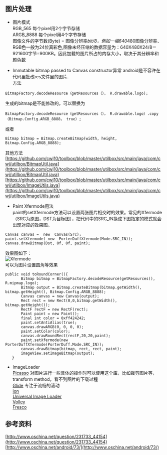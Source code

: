 ## 图片处理
- 图片模式    
RGB_565 每个pixel用2个字节存储    
ARGB_8888 每个pixel用4个字节存储    
图像文件的字节数(Byte) = 图像分辨率*bit/8，例如一幅640*480图像分辨率、RGB色一般为24位真彩色,图像未经压缩的数据容量为：640X480X24/8＝921600字节=900KB。因此加载的图片所占的内存大小，取决于其分辨率和颜色数

- Immutable bitmap passed to Canvas constructor异常
  android是不容许在代码里批改res文件里的图片.    
方法
```
BitmapFactory.decodeResource（getResources（）， R.drawable.logo);
```
生成的bitmap是不能修改的，可以替换为
```
BitmapFactory.decodeResource（getResources（）， R.drawable.logo）.copy（Bitmap.Config.ARGB_8888， true）;
```
或者
```
Bitmap bitmap = Bitmap.createBitmap(width, height, Bitmap.Config.ARGB_8888);
```
其他方法    
[https://github.com/cwj10/toolbox/blob/master/utilbox/src/main/java/com/cwj/utilbox/BitmapUtil.java](https://github.com/cwj10/toolbox/blob/master/utilbox/src/main/java/com/cwj/utilbox/BitmapUtil.java)   
[https://github.com/cwj10/toolbox/blob/master/utilbox/src/main/java/com/cwj/utilbox/ImageUtils.java](https://github.com/cwj10/toolbox/blob/master/utilbox/src/main/java/com/cwj/utilbox/ImageUtils.java)

- Paint Xfermode用法    
paint的setXfermode方法可以设置两张图片相交时的效果。常见的Xfermode（SRC为原图，DST为目标图），把代码中的SRC_IN换成下图指定的模式就会出现对应的效果图。
```
Canvas canvas =  new  Canvas(Src);
paint.setXfermode( new  PorterDuffXfermode(Mode.SRC_IN));
canvas.drawBitmap(Dst, 0f, 0f, paint);
```
效果图如下：    
![Xfermode](../../img/xfermode.png)    
可以为图片设置圆角等效果
```
public void toRoundCorner(){
       Bitmap bitmap = BitmapFactory.decodeResource(getResources(), R.mipmap.logo);
       Bitmap output = Bitmap.createBitmap(bitmap.getWidth(), bitmap.getHeight(), Bitmap.Config.ARGB_8888);
       Canvas canvas = new Canvas(output);
       Rect rect = new Rect(0,0,bitmap.getWidth(), bitmap.getHeight());
       RectF rectF = new RectF(rect);
       Paint paint = new Paint();
       final int color = 0xff424242;
       paint.setAntiAlias(true);
       canvas.drawARGB(0, 0, 0, 0);
       paint.setColor(color);
       canvas.drawRoundRect(rectF,20,20,paint);
       paint.setXfermode(new PorterDuffXfermode(PorterDuff.Mode.SRC_IN));
       canvas.drawBitmap(bitmap, rect, rect, paint);
       imageView.setImageBitmap(output);
   }
```
- ImageLoader    
[Picasso](https://github.com/square/picasso) 对图片进行一些具体的操作时可以使用这个库，比如裁剪图片等，transform method，看不到图片的下载过程       
[Glide](https://github.com/bumptech/glide) 专注于流畅的滚动    
[ion](hhttps://github.com/koush/ion)    
[Universal Image Loader](https://github.com/nostra13/Android-Universal-Image-Loader)    
[Volley](https://android.googlesource.com/platform/frameworks/volley)    
[Fresco](https://github.com/facebook/fresco)  
## 参考资料
[http://www.oschina.net/question/231733_44154](http://www.oschina.net/question/231733_44154)    
[http://www.oschina.net/android/73/](http://www.oschina.net/android/73/)    
